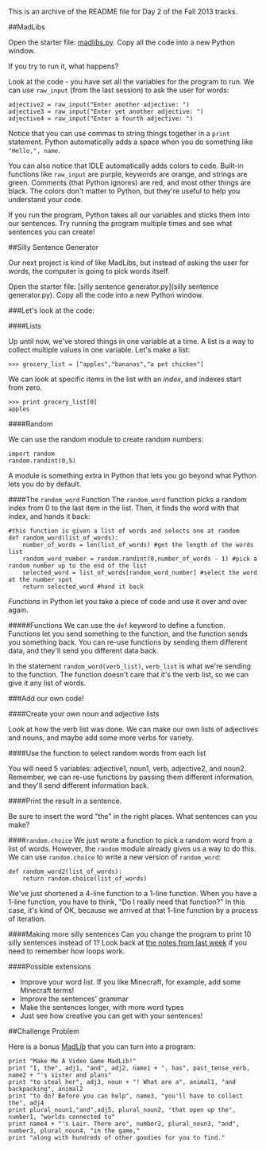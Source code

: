 This is an archive of the README file for Day 2 of the Fall 2013 tracks.

##MadLibs

Open the starter file: [madlibs.py](madlibs.py). Copy all the code into a new Python window.

If you try to run it, what happens?

Look at the code - you have set all the variables for the program to run.  We can use `raw_input` (from the last session) to ask the user for words:

```
adjective2 = raw_input("Enter another adjective: ")
adjective3 = raw_input("Enter yet another adjective: ")
adjective4 = raw_input("Enter a fourth adjective: ")
```

Notice that you can use commas to string things together in a `print` statement.  Python automatically adds a space when you do something like `"Hello,", name`.

You can also notice that IDLE automatically adds colors to code.  Built-in functions like `raw_input` are purple, keywords are orange, and strings are green.  Comments (that Python ignores) are red, and most other things are black. The colors don't matter to Python, but they're useful to help you understand your code.

If you run the program, Python takes all our variables and sticks them into our sentences. Try running the program multiple times and see what sentences you can create!

##Silly Sentence Generator

Our next project is kind of like MadLibs, but instead of asking the user for words, the computer is going to pick words itself.

Open the starter file: [silly sentence generator.py](silly sentence generator.py). Copy all the code into a new Python window.

###Let's look at the code:

####Lists

Up until now, we've stored things in one variable at a time.  A list is a way to collect multiple values in one variable.  Let's make a list:

```
>>> grocery_list = ["apples","bananas","a pet chicken"]
```

We can look at specific items in the list with an *index*, and indexes start from zero.

```
>>> print grocery_list[0]
apples
```

####Random

We can use the random module to create random numbers:

```
import random
random.randint(0,5)
```

A module is something extra in Python that lets you go beyond what Python lets you do by default.

####The `random_word` Function
The `random_word` function picks a random index from 0 to the last item in the list.  Then, it finds the word with that index, and hands it back:

```
#this function is given a list of words and selects one at random
def random_word(list_of_words):
    number_of_words = len(list_of_words) #get the length of the words list
    random_word_number = random.randint(0,number_of_words - 1) #pick a random number up to the end of the list
    selected_word = list_of_words[random_word_number] #select the word at the number spot
    return selected_word #hand it back
```

*Functions* in Python let you take a piece of code and use it over and over again.

#####Functions
We can use the `def` keyword to define a function.  Functions let you send something to the function, and the function sends you something back.  You can re-use functions by sending them different data, and they'll send you different data back.

In the statement `random_word(verb_list)`, `verb_list` is what we're sending to the function.  The function doesn't care that it's the verb list, so we can give it any list of words.

###Add our own code!

####Create your own noun and adjective lists

Look at how the verb list was done.  We can make our own lists of adjectives and nouns, and maybe add some more verbs for variety.

####Use the function to select random words from each list

You will need 5 variables: adjective1, noun1, verb, adjective2, and noun2.  Remember, we can re-use functions by passing them different information, and they'll send different information back.

####Print the result in a sentence.

Be sure to insert the word "the" in the right places.  What sentences can you make?

####`random.choice`
We just wrote a function to pick a random word from a list of words.  However, the `random` module already gives us a way to do this.  We can use `random.choice` to write a new version of `random_word`:

```
def random_word2(list_of_words):
    return random.choice(list_of_words)
```

We've just shortened a 4-line function to a 1-line function.  When you have a 1-line function, you have to think, "Do I really need that function?"  In this case, it's kind of OK, because we arrived at that 1-line function by a process of iteration.

####Making more silly sentences
Can you change the program to print 10 silly sentences instead of 1?  Look back at [the notes from last week](../day-1) if you need to remember how loops work.

####Possible extensions

* Improve your word list.  If you like Minecraft, for example, add some Minecraft terms!
* Improve the sentences' grammar
* Make the sentences longer, with more word types
* Just see how creative you can get with your sentences!


##Challenge Problem

Here is a bonus [MadLib](http://www.teach-nology.com/worksheets/language_arts/madlibs/6/) that you can turn into a program: 

```
print "Make Me A Video Game MadLib!"
print "I, the", adj1, "and", adj2, name1 + ", has", past_tense_verb, name2 + "'s sister and plans"
print "to steal her", adj3, noun + "! What are a", animal1, "and backpacking", animal2
print "to do? Before you can help", name3, "you'll have to collect the", adj4
print plural_noun1,"and",adj5, plural_noun2, "that open up the", number1, "worlds connected to"
print name4 + "'s Lair. There are", number2, plural_noun3, "and", number3, plural_noun4, "in the game,"
print "along with hundreds of other goodies for you to find."
```
